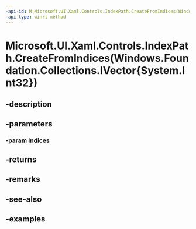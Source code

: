 ```yaml
---
-api-id: M:Microsoft.UI.Xaml.Controls.IndexPath.CreateFromIndices(Windows.Foundation.Collections.IVector{System.Int32})
-api-type: winrt method
---
```


# Microsoft.UI.Xaml.Controls.IndexPath.CreateFromIndices(Windows.Foundation.Collections.IVector{System.Int32})

<!--
public static Microsoft.UI.Xaml.Controls.IndexPath CreateFromIndices (System.Collections.Generic.IList<int> indices);
-->


## -description

## -parameters

### -param indices

## -returns

## -remarks

## -see-also

## -examples



